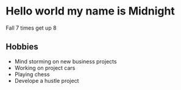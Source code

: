 # Hello world my name is Midnight 
Fall 7 times get up 8

## Hobbies
- Mind storming on new business projects
- Working on project cars 
- Playing chess 
- Develope a hustle project